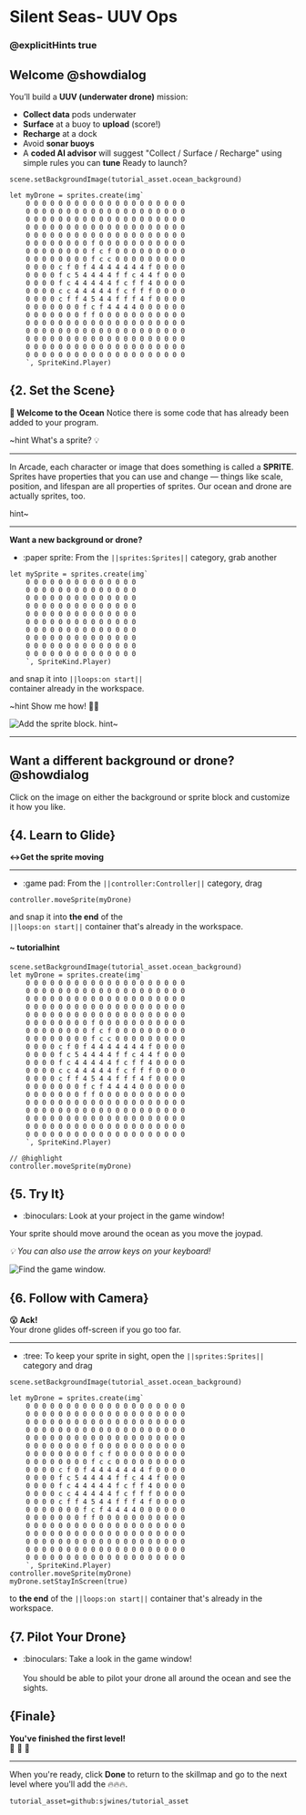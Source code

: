 # Silent Seas- UUV Ops
### @explicitHints true

## Welcome @showdialog
You’ll build a **UUV (underwater drone)** mission:
- **Collect data** pods underwater
- **Surface** at a buoy to **upload** (score!)
- **Recharge** at a dock
- Avoid **sonar buoys**
- A **coded AI advisor** will suggest "Collect / Surface / Recharge" using simple rules you can **tune**
Ready to launch?

```template
scene.setBackgroundImage(tutorial_asset.ocean_background)

let myDrone = sprites.create(img`
    0 0 0 0 0 0 0 0 0 0 0 0 0 0 0 0 0 0 0 0
    0 0 0 0 0 0 0 0 0 0 0 0 0 0 0 0 0 0 0 0
    0 0 0 0 0 0 0 0 0 0 0 0 0 0 0 0 0 0 0 0
    0 0 0 0 0 0 0 0 0 0 0 0 0 0 0 0 0 0 0 0
    0 0 0 0 0 0 0 0 0 0 0 0 0 0 0 0 0 0 0 0
    0 0 0 0 0 0 0 0 f 0 0 0 0 0 0 0 0 0 0 0
    0 0 0 0 0 0 0 0 f c f 0 0 0 0 0 0 0 0 0
    0 0 0 0 0 0 0 0 f c c 0 0 0 0 0 0 0 0 0
    0 0 0 0 c f 0 f 4 4 4 4 4 4 4 f 0 0 0 0
    0 0 0 0 f c 5 4 4 4 4 f f c 4 4 f 0 0 0
    0 0 0 0 f c 4 4 4 4 4 f c f f 4 0 0 0 0
    0 0 0 0 c c 4 4 4 4 4 f c f f f 0 0 0 0
    0 0 0 0 c f f 4 5 4 4 f f f 4 f 0 0 0 0
    0 0 0 0 0 0 0 f c f 4 4 4 4 0 0 0 0 0 0
    0 0 0 0 0 0 0 f f 0 0 0 0 0 0 0 0 0 0 0
    0 0 0 0 0 0 0 0 0 0 0 0 0 0 0 0 0 0 0 0
    0 0 0 0 0 0 0 0 0 0 0 0 0 0 0 0 0 0 0 0
    0 0 0 0 0 0 0 0 0 0 0 0 0 0 0 0 0 0 0 0
    0 0 0 0 0 0 0 0 0 0 0 0 0 0 0 0 0 0 0 0
    0 0 0 0 0 0 0 0 0 0 0 0 0 0 0 0 0 0 0 0
    `, SpriteKind.Player)
```

## {2. Set the Scene}
**🌊 Welcome to the Ocean**
Notice there is some code that has already been added to your program. 


~hint What's a sprite? 💡

---

In Arcade, each character or image that does something is called a **SPRITE**.
Sprites have properties that you can use and change — things like scale, position, and lifespan are all properties of sprites.
Our ocean and drone are actually sprites, too.

hint~

---

**Want a new background or drone?**

- :paper sprite: From the ``||sprites:Sprites||`` category, grab another <br/>
```block
let mySprite = sprites.create(img`
    0 0 0 0 0 0 0 0 0 0 0 0 0 0
    0 0 0 0 0 0 0 0 0 0 0 0 0 0
    0 0 0 0 0 0 0 0 0 0 0 0 0 0
    0 0 0 0 0 0 0 0 0 0 0 0 0 0
    0 0 0 0 0 0 0 0 0 0 0 0 0 0
    0 0 0 0 0 0 0 0 0 0 0 0 0 0
    0 0 0 0 0 0 0 0 0 0 0 0 0 0
    0 0 0 0 0 0 0 0 0 0 0 0 0 0
    0 0 0 0 0 0 0 0 0 0 0 0 0 0
    0 0 0 0 0 0 0 0 0 0 0 0 0 0
    `, SpriteKind.Player)
```
and snap it into ``||loops:on start||`` <br/>
container already in the workspace.  <br/>

~hint Show me how! 🕵🏽

![Add the sprite block.](/static/skillmap/mole/add-sprite.gif "Add a sprite to your game.")
hint~

---

## Want a different background or drone? @showdialog
Click on the image on either the background or sprite block and customize it how you like. <br/>

## {4. Learn to Glide}

**↔Get the sprite moving**

---

- :game pad: From the ``||controller:Controller||`` category, drag <br/>
```block
controller.moveSprite(myDrone)
```
and snap it into **the end** of the <br/>
``||loops:on start||``
container that's already in the workspace.

#### ~ tutorialhint
```blocks
scene.setBackgroundImage(tutorial_asset.ocean_background)
let myDrone = sprites.create(img`
    0 0 0 0 0 0 0 0 0 0 0 0 0 0 0 0 0 0 0 0
    0 0 0 0 0 0 0 0 0 0 0 0 0 0 0 0 0 0 0 0
    0 0 0 0 0 0 0 0 0 0 0 0 0 0 0 0 0 0 0 0
    0 0 0 0 0 0 0 0 0 0 0 0 0 0 0 0 0 0 0 0
    0 0 0 0 0 0 0 0 0 0 0 0 0 0 0 0 0 0 0 0
    0 0 0 0 0 0 0 0 f 0 0 0 0 0 0 0 0 0 0 0
    0 0 0 0 0 0 0 0 f c f 0 0 0 0 0 0 0 0 0
    0 0 0 0 0 0 0 0 f c c 0 0 0 0 0 0 0 0 0
    0 0 0 0 c f 0 f 4 4 4 4 4 4 4 f 0 0 0 0
    0 0 0 0 f c 5 4 4 4 4 f f c 4 4 f 0 0 0
    0 0 0 0 f c 4 4 4 4 4 f c f f 4 0 0 0 0
    0 0 0 0 c c 4 4 4 4 4 f c f f f 0 0 0 0
    0 0 0 0 c f f 4 5 4 4 f f f 4 f 0 0 0 0
    0 0 0 0 0 0 0 f c f 4 4 4 4 0 0 0 0 0 0
    0 0 0 0 0 0 0 f f 0 0 0 0 0 0 0 0 0 0 0
    0 0 0 0 0 0 0 0 0 0 0 0 0 0 0 0 0 0 0 0
    0 0 0 0 0 0 0 0 0 0 0 0 0 0 0 0 0 0 0 0
    0 0 0 0 0 0 0 0 0 0 0 0 0 0 0 0 0 0 0 0
    0 0 0 0 0 0 0 0 0 0 0 0 0 0 0 0 0 0 0 0
    0 0 0 0 0 0 0 0 0 0 0 0 0 0 0 0 0 0 0 0
    `, SpriteKind.Player)

// @highlight
controller.moveSprite(myDrone)
```

## {5. Try It}

- :binoculars: Look at your project in the game window!


Your sprite should move around the ocean as you move the joypad.

_💡 You can also use the arrow keys on your keyboard!_


![Find the game window.](/static/skillmap/forest/game.png "The game window is in the lower corner.")

## {6. Follow with Camera}

**😮 Ack!**<br/>
Your drone glides off-screen if you go too far.

---

- :tree:  To keep your sprite in sight, open the  ``||sprites:Sprites||`` category and drag <br/>

```blocks
scene.setBackgroundImage(tutorial_asset.ocean_background)

let myDrone = sprites.create(img`
    0 0 0 0 0 0 0 0 0 0 0 0 0 0 0 0 0 0 0 0
    0 0 0 0 0 0 0 0 0 0 0 0 0 0 0 0 0 0 0 0
    0 0 0 0 0 0 0 0 0 0 0 0 0 0 0 0 0 0 0 0
    0 0 0 0 0 0 0 0 0 0 0 0 0 0 0 0 0 0 0 0
    0 0 0 0 0 0 0 0 0 0 0 0 0 0 0 0 0 0 0 0
    0 0 0 0 0 0 0 0 f 0 0 0 0 0 0 0 0 0 0 0
    0 0 0 0 0 0 0 0 f c f 0 0 0 0 0 0 0 0 0
    0 0 0 0 0 0 0 0 f c c 0 0 0 0 0 0 0 0 0
    0 0 0 0 c f 0 f 4 4 4 4 4 4 4 f 0 0 0 0
    0 0 0 0 f c 5 4 4 4 4 f f c 4 4 f 0 0 0
    0 0 0 0 f c 4 4 4 4 4 f c f f 4 0 0 0 0
    0 0 0 0 c c 4 4 4 4 4 f c f f f 0 0 0 0
    0 0 0 0 c f f 4 5 4 4 f f f 4 f 0 0 0 0
    0 0 0 0 0 0 0 f c f 4 4 4 4 0 0 0 0 0 0
    0 0 0 0 0 0 0 f f 0 0 0 0 0 0 0 0 0 0 0
    0 0 0 0 0 0 0 0 0 0 0 0 0 0 0 0 0 0 0 0
    0 0 0 0 0 0 0 0 0 0 0 0 0 0 0 0 0 0 0 0
    0 0 0 0 0 0 0 0 0 0 0 0 0 0 0 0 0 0 0 0
    0 0 0 0 0 0 0 0 0 0 0 0 0 0 0 0 0 0 0 0
    0 0 0 0 0 0 0 0 0 0 0 0 0 0 0 0 0 0 0 0
    `, SpriteKind.Player)
controller.moveSprite(myDrone)
myDrone.setStayInScreen(true)
```

to **the end** of the 
``||loops:on start||``
container that's already in the workspace.

## {7. Pilot Your Drone}

- :binoculars: Take a look in the game window! <br/><br/>
You should be able to pilot your drone all around the ocean and see the sights.



## {Finale}

**You've finished the first level!**<br/>
👏 👏 👏

---

When you're ready, click **Done** to return to the skillmap and go to the next level
where you'll add the 🔥🔥🔥.


```package
tutorial_asset=github:sjwines/tutorial_asset

```
